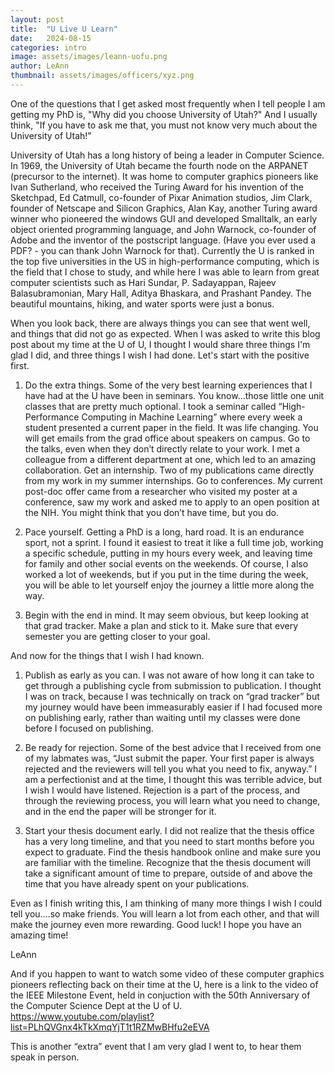```yaml
---
layout: post
title:  "U Live U Learn"
date:   2024-08-15
categories: intro
image: assets/images/leann-uofu.png
author: LeAnn
thumbnail: assets/images/officers/xyz.png
---
```

One of the questions that I get asked most frequently when I tell people I am getting my PhD is, "Why did you choose University of Utah?" And I usually think, "If you have to ask me that, you must not know very much about the University of Utah!"

University of Utah has a long history of being a leader in Computer Science. In 1969, the University of Utah became the fourth node on the ARPANET (precursor to the internet). It was home to computer graphics pioneers like Ivan Sutherland, who received the Turing Award for his invention of the Sketchpad, Ed Catmull, co-founder of Pixar Animation studios, Jim Clark, founder of Netscape and Silicon Graphics, Alan Kay, another Turing award winner who pioneered the windows GUI and developed Smalltalk, an early object oriented programming language, and John Warnock, co-founder of Adobe and the inventor of the postscript language. (Have you ever used a PDF? - you can thank John Warnock for that). Currently the U is ranked in the top five universities in the US in high-performance computing, which is the field that I chose to study, and while here I was able to learn from great computer scientists such as Hari Sundar, P. Sadayappan, Rajeev Balasubramonian, Mary Hall, Aditya Bhaskara, and Prashant Pandey. The beautiful mountains, hiking, and water sports were just a bonus.

When you look back, there are always things you can see that went well, and things that did not go as expected. When I was asked to write this blog post about my time at the U of U, I thought I would share three things I'm glad I did, and three things I wish I had done. Let's start with the positive first.

1. Do the extra things. Some of the very best learning experiences that I have had at the U have been in seminars. You know…those little one unit classes that are pretty much optional. I took a seminar called “High-Performance Computing in Machine Learning” where every week a student presented a current paper in the field. It was life changing. You will get emails from the grad office about speakers on campus. Go to the talks, even when they don’t directly relate to your work. I met a colleague from a different department at one, which led to an amazing collaboration. Get an internship. Two of my publications came directly from my work in my summer internships. Go to conferences. My current post-doc offer came from a researcher who visited my poster at a conference, saw my work and asked me to apply to an open position at the NIH. You might think that you don’t have time, but you do.

2. Pace yourself. Getting a PhD is a long, hard road. It is an endurance sport, not a sprint. I found it easiest to treat it like a full time job, working a specific schedule, putting in my hours every week, and leaving time for family and other social events on the weekends. Of course, I also worked a lot of weekends, but if you put in the time during the week, you will be able to let yourself enjoy the journey a little more along the way.

3. Begin with the end in mind. It may seem obvious, but keep looking at that grad tracker. Make a plan and stick to it. Make sure that every semester you are getting closer to your goal.

And now for the things that I wish I had known.

1. Publish as early as you can. I was not aware of how long it can take to get through a publishing cycle from submission to publication. I thought I was on track, because I was technically on track on “grad tracker” but my journey would have been immeasurably easier if I had focused more on publishing early, rather than waiting until my classes were done before I focused on publishing.

2. Be ready for rejection. Some of the best advice that I received from one of my labmates was, “Just submit the paper. Your first paper is always rejected and the reviewers will tell you what you need to fix, anyway.” I am a perfectionist and at the time, I thought this was terrible advice, but I wish I would have listened. Rejection is a part of the process, and through the reviewing process, you will learn what you need to change, and in the end the paper will be stronger for it.

3. Start your thesis document early. I did not realize that the thesis office has a very long timeline, and that you need to start months before you expect to graduate. Find the thesis handbook online and make sure you are familiar with the timeline. Recognize that the thesis document will take a significant amount of time to prepare, outside of and above the time that you have already spent on your publications.

Even as I finish writing this, I am thinking of many more things I wish I could tell you….so make friends. You will learn a lot from each other, and that will make the journey even more rewarding. Good luck! I hope you have an amazing time!

LeAnn

And if you happen to want to watch some video of these computer graphics pioneers reflecting back on their time at the U, here is a link to the video of the IEEE Milestone Event, held in conjuction with the 50th Anniversary of the Computer Science Dept at the U of U. https://www.youtube.com/playlist?list=PLhQVGnx4kTkXmqYjT1t1RZMwBHfu2eEVA

This is another “extra” event that I am very glad I went to, to hear them speak in person.